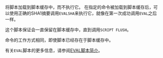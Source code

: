 将脚本加载到脚本缓存中，而不执行它。
在指定的命令被加载到脚本缓存后，可以使用正确的SHA1摘要调用`EVALSHA`来执行它，就像在第一次成功调用`EVAL`之后一样。

这个脚本保证会一直保留在脚本缓存中，直到调用`SCRIPT FLUSH`。

命令的工作方式相同，即使脚本已经存在于脚本缓存中。

有关`EVAL`脚本的更多信息，请参阅[EVAL脚本简介](/topics/eval-intro)。
